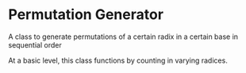 # Permutation Generator

A class to generate permutations of a certain radix in a certain base in sequential order

At a basic level, this class functions by counting in varying radices.
